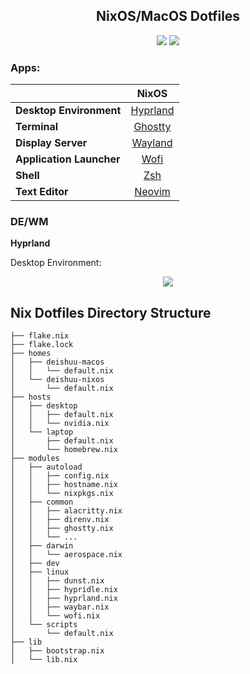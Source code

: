 <h2 align="center">NixOS/MacOS Dotfiles</h2>
<p align="center">
  <img src="https://img.shields.io/static/v1?label=Hyprland&message=Stable&style=flat&logo=hyprland&colorA=24273A&colorB=8AADF4&logoColor=CAD3F5"/>
  <a href="https://nixos.org/">
    <img src="https://img.shields.io/badge/NixOS-Unstable-informational.svg?style=flat&logo=nixos&logoColor=CAD3F5&colorA=24273A&colorB=8AADF4">
  </a>
</p>

### Apps:

|                          |                       NixOS                       |
| ------------------------ | :-----------------------------------------------: |
| **Desktop Environment**  |         [Hyprland](https://hyprland.org)          |
| **Terminal**             | [Ghostty](https://github.com/ghostty-org/ghostty) |
| **Display Server**       |    [Wayland](https://wayland.freedesktop.org)     |
| **Application Launcher** |     [Wofi](https://github.com/SimplyCEO/wofi)     |
| **Shell**                |         [Zsh](https://zsh.sourceforge.io)         |
| **Text Editor**          |            [Neovim](https://neovim.io)            |

### DE/WM

**Hyprland**

Desktop Environment:

<p align="center"><img src="https://imgur.com/iQUVcRU.png"></p>

## Nix Dotfiles Directory Structure

```
├── flake.nix
├── flake.lock
├── homes
│   ├── deishuu-macos
│   │   └── default.nix
│   └── deishuu-nixos
│       └── default.nix
├── hosts
│   ├── desktop
│   │   ├── default.nix
│   │   └── nvidia.nix
│   └── laptop
│       ├── default.nix
│       └── homebrew.nix
├── modules
│   ├── autoload
│   │   ├── config.nix
│   │   ├── hostname.nix
│   │   └── nixpkgs.nix
│   ├── common
│   │   ├── alacritty.nix
│   │   ├── direnv.nix
│   │   ├── ghostty.nix
│   │   └── ...
│   ├── darwin
│   │   └── aerospace.nix
│   ├── dev
│   ├── linux
│   │   ├── dunst.nix
│   │   ├── hypridle.nix
│   │   ├── hyprland.nix
│   │   ├── waybar.nix
│   │   └── wofi.nix
│   └── scripts
│       └── default.nix
├── lib
│   ├── bootstrap.nix
│   └── lib.nix

```
